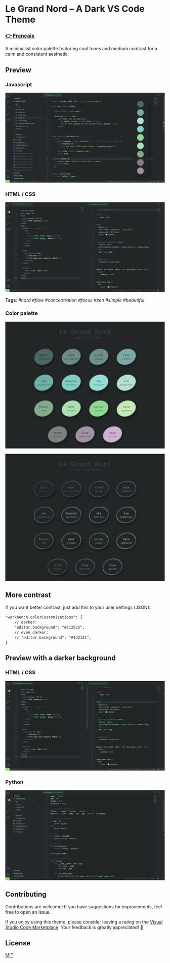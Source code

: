 # Le Grand Nord – A Dark VS Code Theme

### [👉 Français](README_fr.md)

A minimalist color palette featuring cool tones and medium contrast for a calm and consistent aesthetic.


## Preview

### Javascript
![Le Grand Nord Theme - JAVASCRIPT](screenshots/javascript.png)

### HTML / CSS
![Le Grand Nord Theme - HTML / CSS](screenshots/html-css.png)

**Tags**: *#nord #flow #concentration #focus #zen #simple #beautiful*


### Color palette

![Le Grand Nord Theme - color palette](screenshots/named-color-palette.png)

![Le Grand Nord Theme - color palette](screenshots/named-color-palette--text.png)


## More contrast

If you want better contrast, just add this to your user settings (JSON):

```jsonc
"workbench.colorCustomizations": {
	// darker:
	"editor.background": "#212525",
	// even darker:
	// "editor.background": "#1d2121",
}
```

## Preview with a darker background

### HTML / CSS
![Le Grand Nord Theme w/ Darker BG - HTML / CSS](screenshots/darker-html-css.png)

### Python
![Le Grand Nord Theme w/ Darker BG - PYTHON](screenshots/darker-python.png)


## Contributing

Contributions are welcome! If you have suggestions for improvements, feel free to open an issue.

If you enjoy using this theme, please consider leaving a rating on the [Visual Studio Code Marketplace](https://marketplace.visualstudio.com/items?itemName=ncodefun.le-grand-nord). Your feedback is greatly appreciated! 💖


## License

[MIT](LICENSE)
